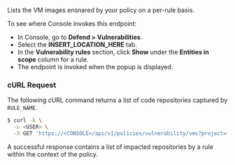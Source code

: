 Lists the VM images ensnared by your policy on a per-rule basis.

To see where Console invokes this endpoint:

* In Console, go to **Defend > Vulnerabilities**.
* Select the **INSERT_LOCATION_HERE** tab.
* In the **Vulnerability rules** section, click **Show** under the **Entities in scope** column for a rule.
* The endpoint is invoked when the popup is displayed.

### cURL Request

The following cURL command returns a list of code repositories captured by `RULE_NAME`.

```bash
$ curl -k \
  -u <USER> \
  -X GET 'https://<CONSOLE>/api/v1/policies/vulnerability/vms?project={PROJECT_NAME}&ruleName={RULE_NAME}'
```

A successful response contains a list of impacted repositories by a rule within the context of the policy.
